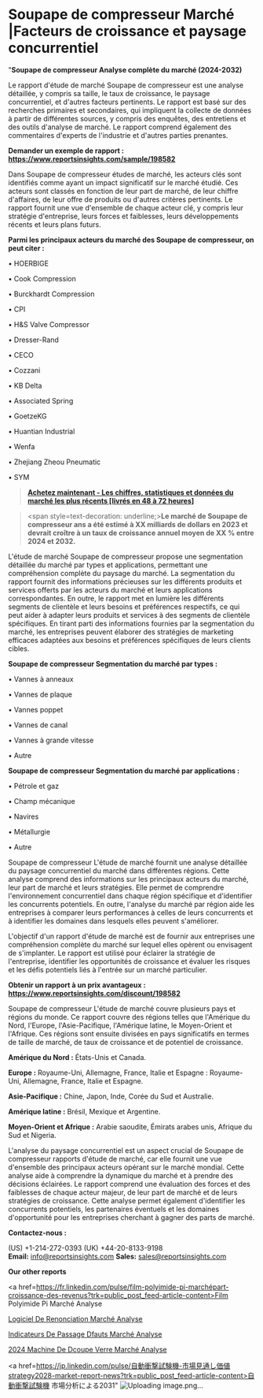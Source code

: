 # Soupape de compresseur Marché |Facteurs de croissance et paysage concurrentiel

"<strong>Soupape de compresseur Analyse complète du marché (2024-2032)</strong>

Le rapport d'étude de marché Soupape de compresseur est une analyse détaillée, y compris sa taille, le taux de croissance, le paysage concurrentiel, et d'autres facteurs pertinents. Le rapport est basé sur des recherches primaires et secondaires, qui impliquent la collecte de données à partir de différentes sources, y compris des enquêtes, des entretiens et des outils d'analyse de marché. Le rapport comprend également des commentaires d'experts de l'industrie et d'autres parties prenantes.

<strong>Demander un exemple de rapport : </strong><strong><a href=https://www.reportsinsights.com/sample/198582>https://www.reportsinsights.com/sample/198582</a></strong>

Dans Soupape de compresseur études de marché, les acteurs clés sont identifiés comme ayant un impact significatif sur le marché étudié. Ces acteurs sont classés en fonction de leur part de marché, de leur chiffre d'affaires, de leur offre de produits ou d'autres critères pertinents. Le rapport fournit une vue d'ensemble de chaque acteur clé, y compris leur stratégie d'entreprise, leurs forces et faiblesses, leurs développements récents et leurs plans futurs.

<strong>Parmi les principaux acteurs du marché des Soupape de compresseur, on peut citer :</strong>

• HOERBIGE

• Cook Compression

• Burckhardt Compression

• CPI

• H&S Valve Compressor

• Dresser-Rand

• CECO

• Cozzani

• KB Delta

• Associated Spring

• GoetzeKG

• Huantian Industrial

• Wenfa

• Zhejiang Zheou Pneumatic

• SYM

<blockquote><a href=https://reportsinsights.com/buynow/198582><span style=text-decoration: underline;><strong>Achetez maintenant - Les chiffres, statistiques et données du marché les plus récents [livrés en 48 à 72 heures]</strong></span></a></blockquote>
<blockquote>
<div class=group w-full text-gray-800 dark:text-gray-100 border-b border-black/10 dark:border-gray-900/50 bg-gray-50 dark:bg-[#444654]>
<div class=flex p-4 gap-4 text-base md:gap-6 md:max-w-2xl lg:max-w-xl xl:max-w-3xl md:py-6 lg:px-0 m-auto>
<div class=relative flex flex-col w-[calc(100%-50px)] gap-1 md:gap-3 lg:w-[calc(100%-115px)]>
<div class=flex flex-grow flex-col gap-3>
<div class=min-h-[20px] flex flex-col items-start gap-4 whitespace-pre-wrap break-words>
<div class=result-streaming markdown prose w-full break-words dark:prose-invert light>

<span style=text-decoration: underline;><strong>Le marché de Soupape de compresseur ans a été estimé à XX milliards de dollars en 2023 et devrait croître à un taux de croissance annuel moyen de XX % entre 2024 et 2032.</strong></span>

</div>
</div>
</div>
</div>
</div>
</div></blockquote>
L'étude de marché Soupape de compresseur propose une segmentation détaillée du marché par types et applications, permettant une compréhension complète du paysage du marché. La segmentation du rapport fournit des informations précieuses sur les différents produits et services offerts par les acteurs du marché et leurs applications correspondantes. En outre, le rapport met en lumière les différents segments de clientèle et leurs besoins et préférences respectifs, ce qui peut aider à adapter leurs produits et services à des segments de clientèle spécifiques. En tirant parti des informations fournies par la segmentation du marché, les entreprises peuvent élaborer des stratégies de marketing efficaces adaptées aux besoins et préférences spécifiques de leurs clients cibles.

<strong>Soupape de compresseur Segmentation du marché par types :</strong>

• Vannes à anneaux

• Vannes de plaque

• Vannes poppet

• Vannes de canal

• Vannes à grande vitesse

• Autre

<strong>Soupape de compresseur Segmentation du marché par applications :</strong>

• Pétrole et gaz

• Champ mécanique

• Navires

• Métallurgie

• Autre

Soupape de compresseur L'étude de marché fournit une analyse détaillée du paysage concurrentiel du marché dans différentes régions. Cette analyse comprend des informations sur les principaux acteurs du marché, leur part de marché et leurs stratégies. Elle permet de comprendre l'environnement concurrentiel dans chaque région spécifique et d'identifier les concurrents potentiels. En outre, l'analyse du marché par région aide les entreprises à comparer leurs performances à celles de leurs concurrents et à identifier les domaines dans lesquels elles peuvent s'améliorer.

L'objectif d'un rapport d'étude de marché est de fournir aux entreprises une compréhension complète du marché sur lequel elles opèrent ou envisagent de s'implanter. Le rapport est utilisé pour éclairer la stratégie de l'entreprise, identifier les opportunités de croissance et évaluer les risques et les défis potentiels liés à l'entrée sur un marché particulier.

<strong>Obtenir un rapport à un prix avantageux : <a href=https://www.reportsinsights.com/discount/198582>https://www.reportsinsights.com/discount/198582</a></strong>

Soupape de compresseur L'étude de marché couvre plusieurs pays et régions du monde. Ce rapport couvre des régions telles que l'Amérique du Nord, l'Europe, l'Asie-Pacifique, l'Amérique latine, le Moyen-Orient et l'Afrique. Ces régions sont ensuite divisées en pays significatifs en termes de taille de marché, de taux de croissance et de potentiel de croissance.

<strong>Amérique du Nord :</strong> États-Unis et Canada.

<strong>Europe :</strong> Royaume-Uni, Allemagne, France, Italie et Espagne : Royaume-Uni, Allemagne, France, Italie et Espagne.

<strong>Asie-Pacifique :</strong> Chine, Japon, Inde, Corée du Sud et Australie.

<strong>Amérique latine :</strong> Brésil, Mexique et Argentine.

<strong>Moyen-Orient et Afrique :</strong> Arabie saoudite, Émirats arabes unis, Afrique du Sud et Nigeria.

L'analyse du paysage concurrentiel est un aspect crucial de Soupape de compresseur rapports d'étude de marché, car elle fournit une vue d'ensemble des principaux acteurs opérant sur le marché mondial. Cette analyse aide à comprendre la dynamique du marché et à prendre des décisions éclairées. Le rapport comprend une évaluation des forces et des faiblesses de chaque acteur majeur, de leur part de marché et de leurs stratégies de croissance. Cette analyse permet également d'identifier les concurrents potentiels, les partenaires éventuels et les domaines d'opportunité pour les entreprises cherchant à gagner des parts de marché.

<strong>Contactez-nous :</strong>

(US) +1-214-272-0393
(UK) +44-20-8133-9198
<strong>Email:</strong> <a>info@reportsinsights.com</a>
<strong>Sales:</strong> <a>sales@reportsinsights.com</a>

<strong>Our other reports</strong>

<a href=https://fr.linkedin.com/pulse/film-polyimide-pi-marchépart-croissance-des-revenus?trk=public_post_feed-article-content>Film Polyimide Pi Marché Analyse</a>

<a href=https://www.linkedin.com/pulse/logiciel-de-renonciation-march%C3%A9-analyse-et-u06lf/>Logiciel De Renonciation Marché Analyse</a>

<a href=https://www.linkedin.com/pulse/indicateurs-de-passage-d%C3%A9fauts-march%C3%A9s-alhgf/>Indicateurs De Passage Dfauts Marché Analyse</a>

<a href=https://www.linkedin.com/pulse/2024-machine-de-d%C3%A9coupe-verre-march%C3%A9-informations-aa2hc/>2024 Machine De Dcoupe Verre Marché Analyse</a>

<a href=https://jp.linkedin.com/pulse/自動衝撃試験機-市場見通し価値strategy2028-market-report-news?trk=public_post_feed-article-content>自動衝撃試験機 市場分析による2031</a>"
![Uploading image.png…]()
